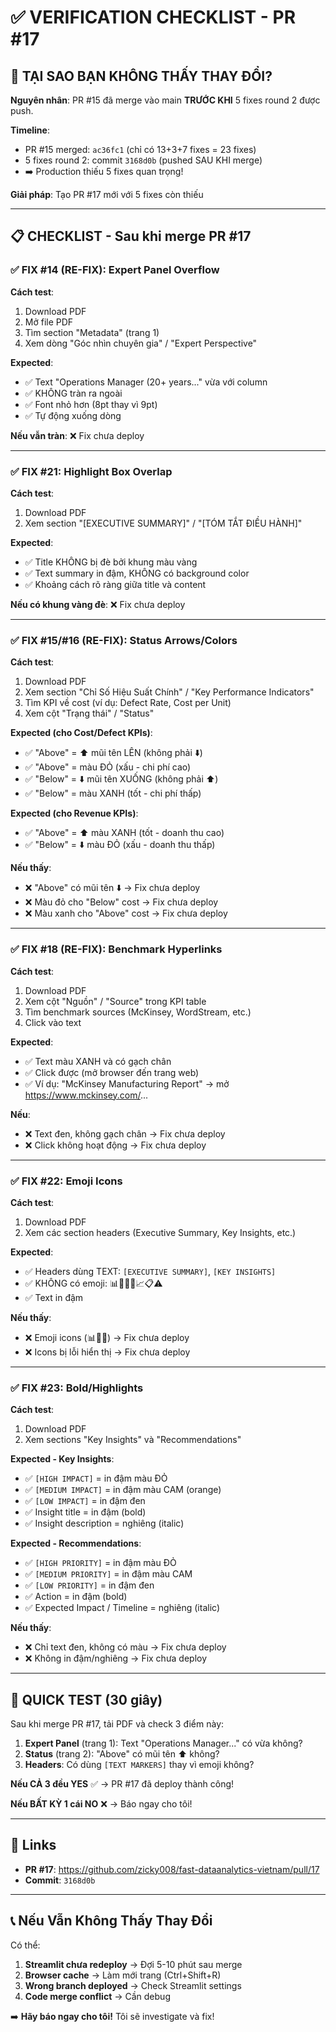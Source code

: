 # ✅ VERIFICATION CHECKLIST - PR #17

## 🚨 TẠI SAO BẠN KHÔNG THẤY THAY ĐỔI?

**Nguyên nhân**: PR #15 đã merge vào main **TRƯỚC KHI** 5 fixes round 2 được push.

**Timeline**:
- PR #15 merged: `ac36fc1` (chỉ có 13+3+7 fixes = 23 fixes)
- 5 fixes round 2: commit `3168d0b` (pushed SAU KHI merge)
- ➡️ Production thiếu 5 fixes quan trọng!

**Giải pháp**: Tạo PR #17 mới với 5 fixes còn thiếu

---

## 📋 CHECKLIST - Sau khi merge PR #17

### ✅ FIX #14 (RE-FIX): Expert Panel Overflow

**Cách test**:
1. Download PDF
2. Mở file PDF
3. Tìm section "Metadata" (trang 1)
4. Xem dòng "Góc nhìn chuyên gia" / "Expert Perspective"

**Expected**: 
- ✅ Text "Operations Manager (20+ years..." vừa với column
- ✅ KHÔNG tràn ra ngoài
- ✅ Font nhỏ hơn (8pt thay vì 9pt)
- ✅ Tự động xuống dòng

**Nếu vẫn tràn**: ❌ Fix chưa deploy

---

### ✅ FIX #21: Highlight Box Overlap

**Cách test**:
1. Download PDF
2. Xem section "[EXECUTIVE SUMMARY]" / "[TÓM TẮT ĐIỀU HÀNH]"

**Expected**:
- ✅ Title KHÔNG bị đè bởi khung màu vàng
- ✅ Text summary in đậm, KHÔNG có background color
- ✅ Khoảng cách rõ ràng giữa title và content

**Nếu có khung vàng đè**: ❌ Fix chưa deploy

---

### ✅ FIX #15/#16 (RE-FIX): Status Arrows/Colors

**Cách test**:
1. Download PDF
2. Xem section "Chỉ Số Hiệu Suất Chính" / "Key Performance Indicators"
3. Tìm KPI về cost (ví dụ: Defect Rate, Cost per Unit)
4. Xem cột "Trạng thái" / "Status"

**Expected (cho Cost/Defect KPIs)**:
- ✅ "Above" = ⬆️ mũi tên LÊN (không phải ⬇️)
- ✅ "Above" = màu ĐỎ (xấu - chi phí cao)
- ✅ "Below" = ⬇️ mũi tên XUỐNG (không phải ⬆️)
- ✅ "Below" = màu XANH (tốt - chi phí thấp)

**Expected (cho Revenue KPIs)**:
- ✅ "Above" = ⬆️ màu XANH (tốt - doanh thu cao)
- ✅ "Below" = ⬇️ màu ĐỎ (xấu - doanh thu thấp)

**Nếu thấy**:
- ❌ "Above" có mũi tên ⬇️ → Fix chưa deploy
- ❌ Màu đỏ cho "Below" cost → Fix chưa deploy
- ❌ Màu xanh cho "Above" cost → Fix chưa deploy

---

### ✅ FIX #18 (RE-FIX): Benchmark Hyperlinks

**Cách test**:
1. Download PDF
2. Xem cột "Nguồn" / "Source" trong KPI table
3. Tìm benchmark sources (McKinsey, WordStream, etc.)
4. Click vào text

**Expected**:
- ✅ Text màu XANH và có gạch chân
- ✅ Click được (mở browser đến trang web)
- ✅ Ví dụ: "McKinsey Manufacturing Report" → mở https://www.mckinsey.com/...

**Nếu**:
- ❌ Text đen, không gạch chân → Fix chưa deploy
- ❌ Click không hoạt động → Fix chưa deploy

---

### ✅ FIX #22: Emoji Icons

**Cách test**:
1. Download PDF
2. Xem các section headers (Executive Summary, Key Insights, etc.)

**Expected**:
- ✅ Headers dùng TEXT: `[EXECUTIVE SUMMARY]`, `[KEY INSIGHTS]`
- ✅ KHÔNG có emoji: 📊🎯💡✨📈📋⚠️
- ✅ Text in đậm

**Nếu thấy**:
- ❌ Emoji icons (📊🎯💡) → Fix chưa deploy
- ❌ Icons bị lỗi hiển thị → Fix chưa deploy

---

### ✅ FIX #23: Bold/Highlights

**Cách test**:
1. Download PDF
2. Xem sections "Key Insights" và "Recommendations"

**Expected - Key Insights**:
- ✅ `[HIGH IMPACT]` = in đậm màu ĐỎ
- ✅ `[MEDIUM IMPACT]` = in đậm màu CAM (orange)
- ✅ `[LOW IMPACT]` = in đậm đen
- ✅ Insight title = in đậm (bold)
- ✅ Insight description = nghiêng (italic)

**Expected - Recommendations**:
- ✅ `[HIGH PRIORITY]` = in đậm màu ĐỎ
- ✅ `[MEDIUM PRIORITY]` = in đậm màu CAM
- ✅ `[LOW PRIORITY]` = in đậm đen
- ✅ Action = in đậm (bold)
- ✅ Expected Impact / Timeline = nghiêng (italic)

**Nếu thấy**:
- ❌ Chỉ text đen, không có màu → Fix chưa deploy
- ❌ Không in đậm/nghiêng → Fix chưa deploy

---

## 🎯 QUICK TEST (30 giây)

Sau khi merge PR #17, tải PDF và check 3 điểm này:

1. **Expert Panel** (trang 1): Text "Operations Manager..." có vừa không?
2. **Status** (trang 2): "Above" có mũi tên ⬆️ không?
3. **Headers**: Có dùng `[TEXT MARKERS]` thay vì emoji không?

**Nếu CẢ 3 đều YES** ✅ → PR #17 đã deploy thành công!

**Nếu BẤT KỲ 1 cái NO** ❌ → Báo ngay cho tôi!

---

## 🔗 Links

- **PR #17**: https://github.com/zicky008/fast-dataanalytics-vietnam/pull/17
- **Commit**: `3168d0b`

---

## 📞 Nếu Vẫn Không Thấy Thay Đổi

Có thể:
1. **Streamlit chưa redeploy** → Đợi 5-10 phút sau merge
2. **Browser cache** → Làm mới trang (Ctrl+Shift+R)
3. **Wrong branch deployed** → Check Streamlit settings
4. **Code merge conflict** → Cần debug

➡️ **Hãy báo ngay cho tôi!** Tôi sẽ investigate và fix!
